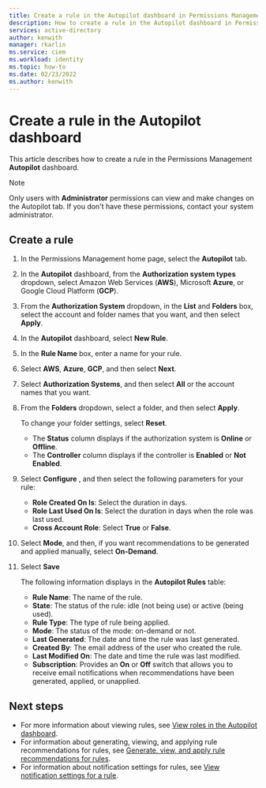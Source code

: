 ```yaml
---
title: Create a rule in the Autopilot dashboard in Permissions Management
description: How to create a rule in the Autopilot dashboard in Permissions Management.
services: active-directory
author: kenwith
manager: rkarlin
ms.service: ciem
ms.workload: identity
ms.topic: how-to
ms.date: 02/23/2022
ms.author: kenwith
---
```


# Create a rule in the Autopilot dashboard

This article describes how to create a rule in the Permissions Management **Autopilot** dashboard.

> [!NOTE]
> Only users with **Administrator** permissions can view and make changes on the Autopilot tab. If you don't have these permissions, contact your system administrator.

## Create a rule

1. In the Permissions Management home page, select the **Autopilot** tab.
1. In the **Autopilot** dashboard, from the **Authorization system types** dropdown, select Amazon Web Services (**AWS**), Microsoft **Azure**, or Google Cloud Platform (**GCP**).
1. From the **Authorization System** dropdown, in the **List** and **Folders** box, select the account and folder names that you want, and then select **Apply**.
1. In the **Autopilot** dashboard, select **New Rule**.
1. In the **Rule Name** box, enter a name for your rule.
1. Select **AWS**, **Azure**, **GCP**, and then select **Next**.

1. Select **Authorization Systems**, and then select **All** or the account names that you want.
1. From the **Folders** dropdown, select a folder, and then select **Apply**.

    To change your folder settings, select **Reset**.

    - The **Status** column displays if the authorization system is **Online** or **Offline**.
    - The **Controller** column displays if the controller is **Enabled** or **Not Enabled**.


1. Select **Configure** , and then select the following parameters for your rule:

    - **Role Created On Is**: Select the duration in days.
    - **Role Last Used On Is**: Select the duration in days when the role was last used.
    - **Cross Account Role**: Select **True** or **False**.

1. Select **Mode**, and then, if you want recommendations to be generated and applied manually, select **On-Demand**.
1. Select **Save**

    The following information displays in the **Autopilot Rules** table:

    - **Rule Name**: The name of the rule.
    - **State**: The status of the rule: idle (not being use) or active (being used).
    - **Rule Type**: The type of rule being applied.
    - **Mode**: The status of the mode: on-demand or not.
    - **Last Generated**: The date and time the rule was last generated.
    - **Created By**: The email address of the user who created the rule.
    - **Last Modified On**: The date and time the rule was last modified.
    - **Subscription**: Provides an **On** or **Off** switch that allows you to receive email notifications when recommendations have been generated, applied, or unapplied.




## Next steps

- For more information about viewing rules, see [View roles in the Autopilot dashboard](ui-autopilot.md).
- For information about generating, viewing, and applying rule recommendations for rules, see [Generate, view, and apply rule recommendations for rules](how-to-recommendations-rule.md).
- For information about notification settings for rules, see [View notification settings for a rule](how-to-notifications-rule.md).
